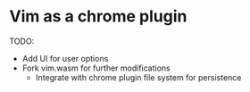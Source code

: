 # Vim as a chrome plugin

TODO:
- Add UI for user options
- Fork vim.wasm for further modifications
  - Integrate with chrome plugin file system for persistence
